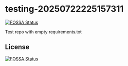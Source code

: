 # testing-20250722225157311
[![FOSSA Status](https://app.fossa.com/api/projects/git%2Bgithub.com%2Fkirogum%2Ftesting-20250722225157311.svg?type=shield)](https://app.fossa.com/projects/git%2Bgithub.com%2Fkirogum%2Ftesting-20250722225157311?ref=badge_shield)

Test repo with empty requirements.txt


## License
[![FOSSA Status](https://app.fossa.com/api/projects/git%2Bgithub.com%2Fkirogum%2Ftesting-20250722225157311.svg?type=large)](https://app.fossa.com/projects/git%2Bgithub.com%2Fkirogum%2Ftesting-20250722225157311?ref=badge_large)